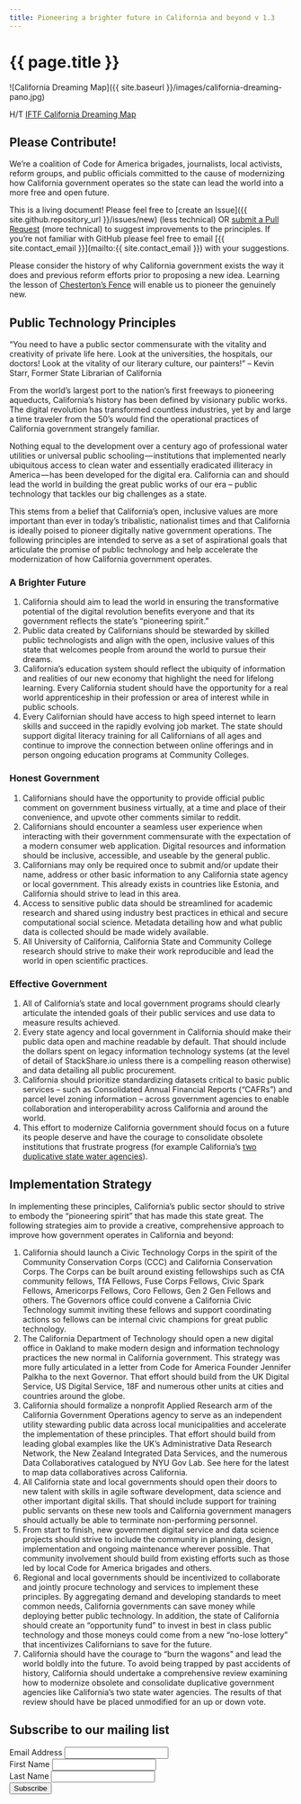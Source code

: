 ```yaml
---
title: Pioneering a brighter future in California and beyond v 1.3
---
```


# {{ page.title }}

![California Dreaming Map]({{ site.baseurl }}/images/california-dreaming-pano.jpg)

H/T [IFTF California Dreaming Map](http://www.iftf.org/our-work/global-landscape/human-settlement/california-dreaming-map/)

## Please Contribute!

We’re a coalition of Code for America brigades, journalists, local activists,
reform groups, and public officials committed to the cause of modernizing how
California government operates so the state can lead the world into a more free
and open future.

This is a living document! Please feel free to [create an Issue]({{
site.github.repository_url }}/issues/new) (less technical) OR [submit a Pull
Request](https://help.github.com/articles/creating-a-pull-request/) (more
technical) to suggest improvements to the principles. If you’re not familiar
with GitHub please feel free to email [{{ site.contact_email }}](mailto:{{
site.contact_email }}) with your suggestions.

Please consider the history of why California government exists the way it does
and previous reform efforts prior to proposing a new idea. Learning the lesson
of [Chesterton’s
Fence](https://en.wikipedia.org/wiki/Wikipedia:Chesterton%27s_fence) will enable
us to pioneer the genuinely new.


## Public Technology Principles

“You need to have a public sector commensurate with the vitality and creativity
of private life here. Look at the universities, the hospitals, our doctors! Look
at the vitality of our literary culture, our painters!” – Kevin Starr, Former
State Librarian of California

From the world’s largest port to the nation’s first freeways to pioneering
aqueducts, California’s history has been defined by visionary public works. The
digital revolution has transformed countless industries, yet by and large a time
traveler from the 50’s would find the operational practices of California
government strangely familiar.

Nothing equal to the development over a century ago of professional water
utilities or universal public schooling — institutions that implemented nearly
ubiquitous access to clean water and essentially eradicated illiteracy in
America — has been developed for the digital era. California can and should lead
the world in building the great public works of our era – public technology that
tackles our big challenges as a state.

This stems from a belief that California’s open, inclusive values are more
important than ever in today’s tribalistic, nationalist times and that
California is ideally poised to pioneer digitally native government operations.
The following principles are intended to serve as a set of aspirational goals
that articulate the promise of public technology and help accelerate the
modernization of how California government operates.


### A Brighter Future

1. California should aim to lead the world in ensuring the transformative
   potential of the digital revolution benefits everyone and that its government
   reflects the state’s “pioneering spirit.”
1. Public data created by Californians should be stewarded by skilled public
   technologists and align with the open, inclusive values of this state that
   welcomes people from around the world to pursue their dreams.
1. California’s education system should reflect the ubiquity of information and
   realities of our new economy that highlight the need for lifelong learning.
   Every California student should have the opportunity for a real world
   apprenticeship in their profession or area of interest while in public
   schools.
1. Every Californian should have access to high speed internet to learn skills
   and succeed in the rapidly evolving job market. The state should support
   digital literacy training for all Californians of all ages and continue to
   improve the connection between online offerings and in person ongoing
   education programs at Community Colleges.


### Honest Government

1. Californians should have the opportunity to provide official public comment
   on government business virtually, at a time and place of their convenience,
   and upvote other comments similar to reddit.
1. Californians should encounter a seamless user experience when interacting
   with their government commensurate with the expectation of a modern consumer
   web application. Digital resources and information should be inclusive,
   accessible, and useable by the general public.
1. Californians may only be required once to submit and/or update their name,
   address or other basic information to any California state agency or local
   government. This already exists in countries like Estonia, and California
   should strive to lead in this area.
1. Access to sensitive public data should be streamlined for academic research
   and shared using industry best practices in ethical and secure computational
   social science. Metadata detailing how and what public data is collected
   should be made widely available.
1. All University of California, California State and Community College research
   should strive to make their work reproducible and lead the world in open
   scientific practices.


### Effective Government

1. All of California’s state and local government programs should clearly
   articulate the intended goals of their public services and use data to
   measure results achieved.
1. Every state agency and local government in California should make their
   public data open and machine readable by default. That should include the
   dollars spent on legacy information technology systems (at the level of
   detail of StackShare.io unless there is a compelling reason otherwise) and
   data detailing all public procurement.
1. California should prioritize standardizing datasets critical to basic public
   services – such as Consolidated Annual Financial Reports (“CAFRs”) and parcel
   level zoning information – across government agencies to enable collaboration
   and interoperability across California and around the world.
1. This effort to modernize California government should focus on a future its
   people deserve and have the courage to consolidate obsolete institutions that
   frustrate progress (for example California’s [two duplicative state water
   agencies](https://lhc.ca.gov/sites/lhc.ca.gov/files/Reports/201/Report201.pdf)).


## Implementation Strategy

In implementing these principles, California’s public sector should to strive to
embody the “pioneering spirit” that has made this state great. The following
strategies aim to provide a creative, comprehensive approach to improve how
government operates in California and beyond:

1. California should launch a Civic Technology Corps in the spirit of the
   Community Conservation Corps (CCC) and California Conservation Corps. The
   Corps can be built around existing fellowships such as CfA community fellows,
   TfA Fellows, Fuse Corps Fellows, Civic Spark Fellows, Americorps Fellows,
   Coro Fellows, Gen 2 Gen Fellows and others. The Governors office could
   convene a California Civic Technology summit inviting these fellows and
   support coordinating actions so fellows can be internal civic champions for
   great public technology.
1. The California Department of Technology should open a new digital office in
   Oakland to make modern design and information technology practices the new
   normal in California government. This strategy was more fully articulated in
   a letter from Code for America Founder Jennifer Palkha to the next Governor.
   That effort should build from the UK Digital Service, US Digital Service, 18F
   and numerous other units at cities and countries around the globe.
1. California should formalize a nonprofit Applied Research arm of the
   California Government Operations agency to serve as an independent utility
   stewarding public data across local municipalities and accelerate the
   implementation of these principles. That effort should build from leading
   global examples like the UK’s Administrative Data Research Network, the New
   Zealand Integrated Data Services, and the numerous Data Collaboratives
   catalogued by NYU Gov Lab. See here for the latest to map data collaboratives
   across California.
1. All California state and local governments should open their doors to new
   talent with skills in agile software development, data science and other
   important digital skills. That should include support for training public
   servants on these new tools and California government managers should
   actually be able to terminate non-performing personnel.
1. From start to finish, new government digital service and data science
   projects should strive to include the community in planning, design,
   implementation and ongoing maintenance wherever possible. That community
   involvement should build from existing efforts such as those led by local
   Code for America brigades and others.
1. Regional and local governments should be incentivized to collaborate and
   jointly procure technology and services to implement these principles. By
   aggregating demand and developing standards to meet common needs, California
   governments can save money while deploying better public technology. In
   addition, the state of California should create an “opportunity fund” to
   invest in best in class public technology and those moneys could come from
   a new “no-lose lottery” that incentivizes Californians to save for the
   future.
1. California should have the courage to “burn the wagons” and lead the world
   boldly into the future. To avoid being trapped by past accidents of history,
   California should undertake a comprehensive review examining how to modernize
   obsolete and consolidate duplicative government agencies like California’s
   two state water agencies. The results of that review should have be placed
   unmodified for an up or down vote.

## Subscribe to our mailing list

<div id="mc_embed_signup">
  <form action="https://ARGOlabs.us17.list-manage.com/subscribe/post?u=bbd2025a1954e67e54dcfd5f6&amp;id=76d83dcaa1" method="post" id="mc-embedded-subscribe-form" name="mc-embedded-subscribe-form" class="validate" target="_blank" novalidate>
    <div id="mc_embed_signup_scroll">
      <div class="mc-field-group">
        <label for="mce-EMAIL">Email Address  </label>
        <input type="email" value="" name="EMAIL" class="required email" id="mce-EMAIL">
      </div>
      <div class="mc-field-group">
        <label for="mce-FNAME">First Name </label>
        <input type="text" value="" name="FNAME" class="" id="mce-FNAME">
      </div>
      <div class="mc-field-group">
	<label for="mce-LNAME">Last Name </label>
        <input type="text" value="" name="LNAME" class="" id="mce-LNAME">
      </div>
      <div id="mce-responses" class="clear">
        <div class="response" id="mce-error-response" style="display:none"></div>
        <div class="response" id="mce-success-response" style="display:none"></div>
      </div>    <!-- real people should not fill this in and expect good things - do not remove this or risk form bot signups-->
      <div style="position: absolute; left: -5000px;" aria-hidden="true"><input type="text" name="b_bbd2025a1954e67e54dcfd5f6_76d83dcaa1" tabindex="-1" value=""></div>
      <div class="clear"><input type="submit" value="Subscribe" name="subscribe" id="mc-embedded-subscribe" class="button"></div>
    </div>
  </form>
</div>
